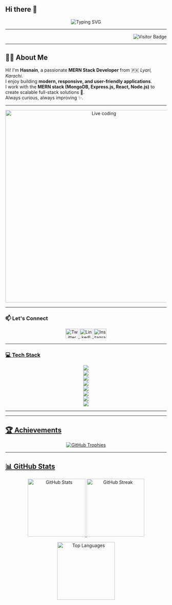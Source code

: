 ## Hi there 👋  

<!-- 🎉 Welcome Banner with Typing Style -->
<p align="center">
  <img src="https://readme-typing-svg.herokuapp.com?font=Fira+Code&weight=600&size=25&pause=1000&color=00FFFF&center=true&vCenter=true&width=600&lines=Hey+There!+I'm+Hasnain+👋;MERN+Stack+Developer+🚀;Love+to+Build+Modern+Apps+💻;Always+Learning+%26+Improving+✨" alt="Typing SVG" />
</p>

---

<p align="right">
  <img src="https://komarev.com/ghpvc/?username=Hasnainmemon1&label=Profile+Views&color=00FFFF&style=for-the-badge" alt="Visitor Badge"/>
</p>

---

## 👨‍💻 About Me  

Hi! I'm **Hasnain**, a passionate **MERN Stack Developer** from 🇵🇰 *Lyari, Karachi*.  
I enjoy building **modern, responsive, and user-friendly applications**.  
I work with the **MERN stack (MongoDB, Express.js, React, Node.js)** to create scalable full-stack solutions 🚀.  
Always curious, always improving ✨.  

---

<!-- 🧑‍💻 Live Coding Animation -->
<p align="center">
  <img src="https://raw.githubusercontent.com/abhisheknaiidu/abhisheknaiidu/master/code.gif" alt="Live coding" width="600"/>
</p>

---

### 📫 Let's Connect  

<p align="center">
  <a href="https://github.com/hasnainattari" target="_blank">
    <img src="https://raw.githubusercontent.com/rahuldkjain/github-profile-readme-generator/master/src/images/icons/Social/twitter.svg" alt="Twitter" height="30" width="40" />
  </a>
  <a href="https://www.linkedin.com/in/muhmmad-hasnain-8bb076386/" target="_blank">
    <img src="https://raw.githubusercontent.com/rahuldkjain/github-profile-readme-generator/master/src/images/icons/Social/linked-in-alt.svg" alt="LinkedIn" height="30" width="40" />
  </a>
    <a href="https://www.instagram.com/hasnain_memon1/" target="_blank">
        <img src="https://raw.githubusercontent.com/rahuldkjain/github-profile-readme-generator/master/src/images/icons/Social/instagram.svg" alt="Instagram" height="30" width="40" />
</p>

---

### 💻 Tech Stack  

<p align="center">
  <img src="https://skillicons.dev/icons?i=js,python,nodejs,typescript,aws,docker" /><br/>
  <img src="https://skillicons.dev/icons?i=mongodb,expressjs,react,linux,nextjs,flask" /><br/>
  <img src="https://skillicons.dev/icons?i=nestjs,git,mysql,postgres,nginx,fastapi" /><br/>
  <img src="https://skillicons.dev/icons?i=react,django,firebase,redux,supabase,googlecloud" /><br/>
  <img src="https://skillicons.dev/icons?i=github,electron,graphql,prisma,tailwind,threejs" /><br/>
  <img src="https://skillicons.dev/icons?i=sass,vite,jest,postman,appwrite,vercel" /><br/>
  <img src="https://skillicons.dev/icons?i=npm,yarn,figma,bootstrap,html,css" /><br/>
  <img src="https://skillicons.dev/icons?i=photoshop,netlify,jquery" />
</p>

---



---

## 🏆 Achievements  

<p align="center">
  <img src="https://github-profile-trophy.vercel.app/?username=Hasnain&theme=onedark&row=2&column=3" alt="GitHub Trophies"/>
</p>

---
## 📊 GitHub Stats  

<p align="center">
  <img src="https://github-readme-stats.vercel.app/api?username=Hasnain&show_icons=true&theme=onedark&hide_border=true" alt="GitHub Stats" height="180"/>
  <img src="https://github-readme-streak-stats.herokuapp.com?user=Hasnain&theme=onedark&hide_border=true" alt="GitHub Streak" height="180"/>
</p>

<p align="center">
  <img src="https://github-readme-stats.vercel.app/api/top-langs/?username=Hasnain&layout=compact&theme=onedark&hide_border=true" alt="Top Languages" height="180"/>
</p>
